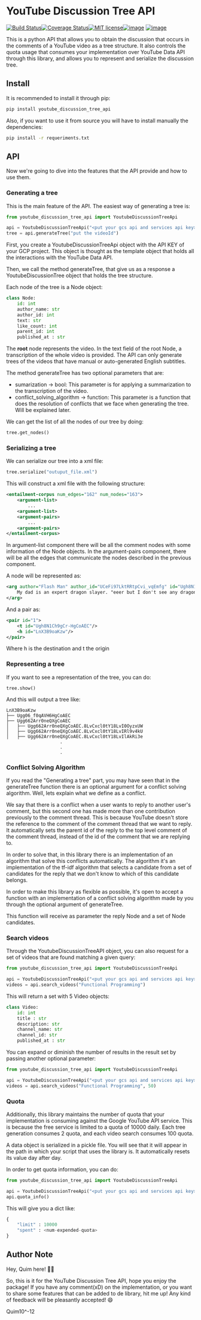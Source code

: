 # YouTube Discussion Tree API 

[![Build Status](https://travis-ci.com/quimpm/youtube_discussion_tree.svg?branch=main)](https://travis-ci.com/quimpm/youtube_discussion_tree)[![Coverage Status](https://coveralls.io/repos/github/quimpm/youtube_discussion_tree/badge.svg)](https://coveralls.io/github/quimpm/youtube_discussion_tree)[![MIT license](http://img.shields.io/badge/license-MIT-brightgreen.svg?style=flat)](http://opensource.org/licenses/MIT)[![image](https://img.shields.io/pypi/v/youtube-transcript-api.svg)](https://pypi.org/project/youtube-transcript-api/) [![image](https://img.shields.io/pypi/pyversions/youtube-transcript-api.svg)](https://pypi.org/project/youtube-discussion-tree-api/)

This is a python API that allows you to obtain the discussion 
that occurs in the comments of a YouTube video as a tree structure.
It also controls the quota usage that consumes your implementation over
YouTube Data API through this library, and allows you to represent and 
serialize the discussion tree.

## Install

It is recommended to install it through pip:


```bash
pip install youtube_discussion_tree_api
```

Also, if you want to use it from source you will have to install manually the dependencies:

```bash
pip install -r requeriments.txt
```

## API

Now we're going to dive into the features that the API provide and how to use them.

### Generating a tree

This is the main feature of the API. The easiest way of generating a tree is:

```python
from youtube_discussion_tree_api import YoutubeDiscussionTreeApi

api = YoutubeDiscussionTreeApi("<put your gcs api and services api key>")
tree = api.generateTree("put the videoId")

```

First, you create a YoutubeDiscussionTreeApi object with the API KEY of your GCP project. This object
is thought as the template object that holds all the interactions with the YouTube Data API.

Then, we call the method generateTree, that give us as a response a YoutubeDiscussionTree object that
holds the tree structure.

Each node of the tree is a Node object:

```python
class Node:
    id: int
    author_name: str
    author_id: int
    text: str
    like_count: int
    parent_id: int
    published_at : str

```
The **root** node represents the video. In the text field of the root Node, a transcription of the whole video is provided. 
The API can only generate trees of the videos that have manual or auto-generated English subtitles.

The method generateTree has two optional parameters that are:
* sumarization -> bool: This parameter is for applying a summarization to the transcription of the video.
* conflict_solving_algorithm -> function: This parameter is a function that does the resolution of conflicts that we face when generating the tree. Will be explained later.

We can get the list of all the nodes of our tree by doing:

```python
tree.get_nodes()
```

### Serializing a tree

We can serialize our tree into a xml file:

```python
tree.serialize("outuput_file.xml")
```

This will construct a xml file with the following structure:

```xml
<entailment-corpus num_edges="162" num_nodes="163">
    <argument-list>
        ...
    <argument-list>
    <argument-pairs>
        ...
    <argument-pairs>
</entailment-corpus>

```
In argument-list component there will be all the comment nodes with some information of the Node objects. 
In the argument-pairs component, there will be all the edges that communicate the nodes described in the previous component.

A node will be represented as:

```xml
<arg author="Flash Man" author_id="UCeFi97LktRRtpCvi_vqEmfg" id="Ugh8N1Ch9gCr-HgCoAEC" likeCount="1145">
    My dad is an expert dragon slayer. "eeer but I don't see any dragons around... " You're welcome.
</arg>
```

And a pair as:

```xml
<pair id="1">
    <t id="Ugh8N1Ch9gCr-HgCoAEC"/>
    <h id="LnX3B9oaKzw"/>
</pair>
```
Where h is the destination and t the origin

### Representing a tree

If you want to see a representation of the tree, you can do:

```
tree.show()
```
And this will output a tree like:
```
LnX3B9oaKzw
├── Ugg06_f0qAVH6HgCoAEC
├── Ugg662Arr0neQXgCoAEC
│   ├── Ugg662Arr0neQXgCoAEC.8LvCxcl0tY18LvI0OyzxUW
│   ├── Ugg662Arr0neQXgCoAEC.8LvCxcl0tY18LvIRl9v4kU
│   ├── Ugg662Arr0neQXgCoAEC.8LvCxcl0tY18LvIlAkRi3e
                    .
                    .
                    .
```

### Conflict Solving Algorithm

If you read the "Generating a tree" part, you may have seen that in the generateTree function there is an optional
argument for a conflict solving algorithm. Well, lets explain what we define as a conflict.

We say that there is a conflict when a user wants to reply to another user's comment, but this second one
has made more than one contribution previously to the comment thread. This is because YouTube doesn't store 
the reference to the comment of the comment thread that we want to reply. It automatically sets the parent id
of the reply to the top level comment of the comment thread, instead of the id of the comment that we are replying to. 

In order to solve that, in this library there is an implementation of an algorithm that solve this conflicts automatically.
The algorithm it's an implementation of the tf-idf algorithm that selects a candidate from a set of candidates for the 
reply that we don't know to which of this candidate belongs.

In order to make this library as flexible as possible, it's open to accept a function with an implementation of a 
conflict solving  algorithm made by you through the optional argument of generateTree.

This function will receive as parameter the reply Node and a set of Node candidates.

### Search videos 

Through the YoutubeDiscussionTreeAPI object, you can also request for a set of videos that are found matching a given query:

```python
from youtube_discussion_tree_api import YoutubeDiscussionTreeApi

api = YoutubeDiscussionTreeApi("<put your gcs api and services api key>")
videos = api.search_videos("Functional Programming")

```
This will return a set with 5 Video objects:

```python
class Video:
    id: int
    title : str
    description: str
    channel_name: str
    channel_id: str
    published_at : str
```

You can expand or diminish the number of results in the result set by passing another optional parameter: 

```python
from youtube_discussion_tree_api import YoutubeDiscussionTreeApi

api = YoutubeDiscussionTreeApi("<put your gcs api and services api key>")
videos = api.search_videos("Functional Programming", 50)
```

### Quota

Additionally, this library maintains the number of quota that your implementation is consuming against the 
Google YouTube API service. This is because the free service is limited to a quota of 10000 daily. Each tree
generation consumes 2 quota, and each video search consumes 100  quota.

A data object is serialized in a pickle file. You will see that it will appear in the path in which your script 
that uses the library is. It automatically resets its value day after day.

In order to get quota information, you can do:

```python
from youtube_discussion_tree_api import YoutubeDiscussionTreeApi

api = YoutubeDiscussionTreeApi("<put your gcs api and services api key>")
api.quota_info()
```

This will give you a dict like:

```python
{
    "limit" : 10000
    "spent" : <num-expended-quota>
}
```

## Author Note

Hey, Quim here! :man_technologist:

So, this is it for the YouTube Discussion Tree API, hope you enjoy the package! If you have any comment(xD)
on the implementation, or you want to share some features that can be added to de library, hit me up!
Any kind of feedback will be pleasantly accepted! :smile:

Quim10^-12

